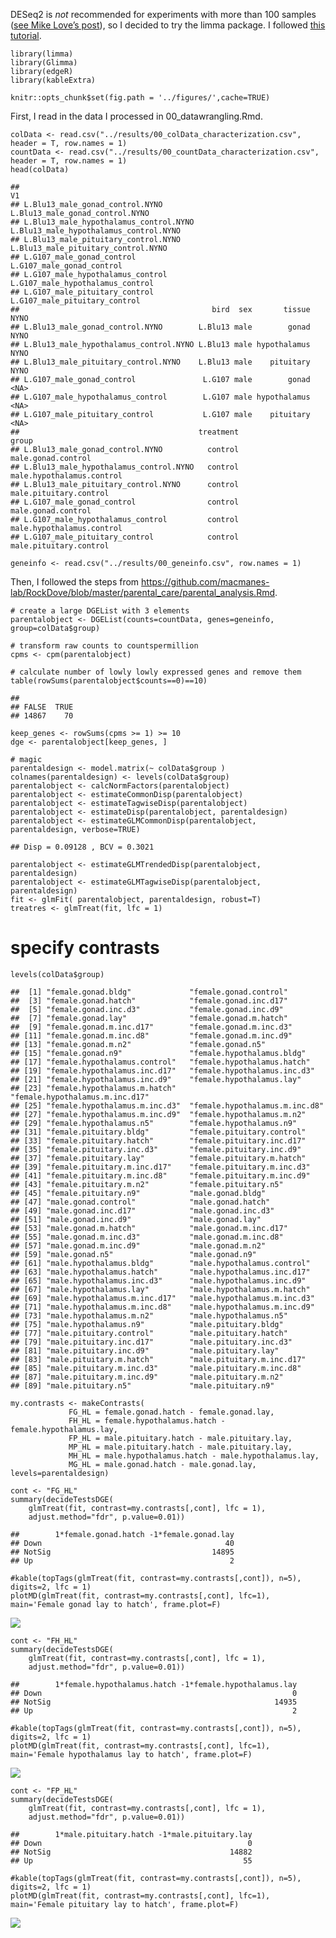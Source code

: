 DESeq2 is *not* recommended for experiments with more than 100 samples
([see Mike Love’s
post](https://mikelove.wordpress.com/2016/09/28/deseq2-or-edger/)), so I
decided to try the limma package. I followed [this
tutorial](https://www.bioconductor.org/packages/devel/workflows/vignettes/RNAseq123/inst/doc/limmaWorkflow.html).

    library(limma)
    library(Glimma)
    library(edgeR)
    library(kableExtra)

    knitr::opts_chunk$set(fig.path = '../figures/',cache=TRUE)

First, I read in the data I processed in 00\_datawrangling.Rmd.

    colData <- read.csv("../results/00_colData_characterization.csv", header = T, row.names = 1)
    countData <- read.csv("../results/00_countData_characterization.csv", header = T, row.names = 1)
    head(colData)

    ##                                                                            V1
    ## L.Blu13_male_gonad_control.NYNO               L.Blu13_male_gonad_control.NYNO
    ## L.Blu13_male_hypothalamus_control.NYNO L.Blu13_male_hypothalamus_control.NYNO
    ## L.Blu13_male_pituitary_control.NYNO       L.Blu13_male_pituitary_control.NYNO
    ## L.G107_male_gonad_control                           L.G107_male_gonad_control
    ## L.G107_male_hypothalamus_control             L.G107_male_hypothalamus_control
    ## L.G107_male_pituitary_control                   L.G107_male_pituitary_control
    ##                                           bird  sex       tissue NYNO
    ## L.Blu13_male_gonad_control.NYNO        L.Blu13 male        gonad NYNO
    ## L.Blu13_male_hypothalamus_control.NYNO L.Blu13 male hypothalamus NYNO
    ## L.Blu13_male_pituitary_control.NYNO    L.Blu13 male    pituitary NYNO
    ## L.G107_male_gonad_control               L.G107 male        gonad <NA>
    ## L.G107_male_hypothalamus_control        L.G107 male hypothalamus <NA>
    ## L.G107_male_pituitary_control           L.G107 male    pituitary <NA>
    ##                                        treatment                     group
    ## L.Blu13_male_gonad_control.NYNO          control        male.gonad.control
    ## L.Blu13_male_hypothalamus_control.NYNO   control male.hypothalamus.control
    ## L.Blu13_male_pituitary_control.NYNO      control    male.pituitary.control
    ## L.G107_male_gonad_control                control        male.gonad.control
    ## L.G107_male_hypothalamus_control         control male.hypothalamus.control
    ## L.G107_male_pituitary_control            control    male.pituitary.control

    geneinfo <- read.csv("../results/00_geneinfo.csv", row.names = 1)

Then, I followed the steps from
<a href="https://github.com/macmanes-lab/RockDove/blob/master/parental_care/parental_analysis.Rmd" class="uri">https://github.com/macmanes-lab/RockDove/blob/master/parental_care/parental_analysis.Rmd</a>.

    # create a large DGEList with 3 elements
    parentalobject <- DGEList(counts=countData, genes=geneinfo, group=colData$group)

    # transform raw counts to countspermillion
    cpms <- cpm(parentalobject)

    # calculate number of lowly lowly expressed genes and remove them
    table(rowSums(parentalobject$counts==0)==10)

    ## 
    ## FALSE  TRUE 
    ## 14867    70

    keep_genes <- rowSums(cpms >= 1) >= 10
    dge <- parentalobject[keep_genes, ]

    # magic
    parentaldesign <- model.matrix(~ colData$group )
    colnames(parentaldesign) <- levels(colData$group)
    parentalobject <- calcNormFactors(parentalobject)
    parentalobject <- estimateCommonDisp(parentalobject)
    parentalobject <- estimateTagwiseDisp(parentalobject)
    parentalobject <- estimateDisp(parentalobject, parentaldesign)
    parentalobject <- estimateGLMCommonDisp(parentalobject, parentaldesign, verbose=TRUE)

    ## Disp = 0.09128 , BCV = 0.3021

    parentalobject <- estimateGLMTrendedDisp(parentalobject, parentaldesign)
    parentalobject <- estimateGLMTagwiseDisp(parentalobject, parentaldesign)
    fit <- glmFit( parentalobject, parentaldesign, robust=T)
    treatres <- glmTreat(fit, lfc = 1)

specify contrasts
=================

    levels(colData$group)

    ##  [1] "female.gonad.bldg"             "female.gonad.control"         
    ##  [3] "female.gonad.hatch"            "female.gonad.inc.d17"         
    ##  [5] "female.gonad.inc.d3"           "female.gonad.inc.d9"          
    ##  [7] "female.gonad.lay"              "female.gonad.m.hatch"         
    ##  [9] "female.gonad.m.inc.d17"        "female.gonad.m.inc.d3"        
    ## [11] "female.gonad.m.inc.d8"         "female.gonad.m.inc.d9"        
    ## [13] "female.gonad.m.n2"             "female.gonad.n5"              
    ## [15] "female.gonad.n9"               "female.hypothalamus.bldg"     
    ## [17] "female.hypothalamus.control"   "female.hypothalamus.hatch"    
    ## [19] "female.hypothalamus.inc.d17"   "female.hypothalamus.inc.d3"   
    ## [21] "female.hypothalamus.inc.d9"    "female.hypothalamus.lay"      
    ## [23] "female.hypothalamus.m.hatch"   "female.hypothalamus.m.inc.d17"
    ## [25] "female.hypothalamus.m.inc.d3"  "female.hypothalamus.m.inc.d8" 
    ## [27] "female.hypothalamus.m.inc.d9"  "female.hypothalamus.m.n2"     
    ## [29] "female.hypothalamus.n5"        "female.hypothalamus.n9"       
    ## [31] "female.pituitary.bldg"         "female.pituitary.control"     
    ## [33] "female.pituitary.hatch"        "female.pituitary.inc.d17"     
    ## [35] "female.pituitary.inc.d3"       "female.pituitary.inc.d9"      
    ## [37] "female.pituitary.lay"          "female.pituitary.m.hatch"     
    ## [39] "female.pituitary.m.inc.d17"    "female.pituitary.m.inc.d3"    
    ## [41] "female.pituitary.m.inc.d8"     "female.pituitary.m.inc.d9"    
    ## [43] "female.pituitary.m.n2"         "female.pituitary.n5"          
    ## [45] "female.pituitary.n9"           "male.gonad.bldg"              
    ## [47] "male.gonad.control"            "male.gonad.hatch"             
    ## [49] "male.gonad.inc.d17"            "male.gonad.inc.d3"            
    ## [51] "male.gonad.inc.d9"             "male.gonad.lay"               
    ## [53] "male.gonad.m.hatch"            "male.gonad.m.inc.d17"         
    ## [55] "male.gonad.m.inc.d3"           "male.gonad.m.inc.d8"          
    ## [57] "male.gonad.m.inc.d9"           "male.gonad.m.n2"              
    ## [59] "male.gonad.n5"                 "male.gonad.n9"                
    ## [61] "male.hypothalamus.bldg"        "male.hypothalamus.control"    
    ## [63] "male.hypothalamus.hatch"       "male.hypothalamus.inc.d17"    
    ## [65] "male.hypothalamus.inc.d3"      "male.hypothalamus.inc.d9"     
    ## [67] "male.hypothalamus.lay"         "male.hypothalamus.m.hatch"    
    ## [69] "male.hypothalamus.m.inc.d17"   "male.hypothalamus.m.inc.d3"   
    ## [71] "male.hypothalamus.m.inc.d8"    "male.hypothalamus.m.inc.d9"   
    ## [73] "male.hypothalamus.m.n2"        "male.hypothalamus.n5"         
    ## [75] "male.hypothalamus.n9"          "male.pituitary.bldg"          
    ## [77] "male.pituitary.control"        "male.pituitary.hatch"         
    ## [79] "male.pituitary.inc.d17"        "male.pituitary.inc.d3"        
    ## [81] "male.pituitary.inc.d9"         "male.pituitary.lay"           
    ## [83] "male.pituitary.m.hatch"        "male.pituitary.m.inc.d17"     
    ## [85] "male.pituitary.m.inc.d3"       "male.pituitary.m.inc.d8"      
    ## [87] "male.pituitary.m.inc.d9"       "male.pituitary.m.n2"          
    ## [89] "male.pituitary.n5"             "male.pituitary.n9"

    my.contrasts <- makeContrasts(
                 FG_HL = female.gonad.hatch - female.gonad.lay,
                 FH_HL = female.hypothalamus.hatch - female.hypothalamus.lay,
                 FP_HL = male.pituitary.hatch - male.pituitary.lay,
                 MP_HL = male.pituitary.hatch - male.pituitary.lay,
                 MH_HL = male.hypothalamus.hatch - male.hypothalamus.lay,
                 MG_HL = male.gonad.hatch - male.gonad.lay,          
    levels=parentaldesign)

    cont <- "FG_HL"
    summary(decideTestsDGE(
        glmTreat(fit, contrast=my.contrasts[,cont], lfc = 1), 
        adjust.method="fdr", p.value=0.01))

    ##        1*female.gonad.hatch -1*female.gonad.lay
    ## Down                                         40
    ## NotSig                                    14895
    ## Up                                            2

    #kable(topTags(glmTreat(fit, contrast=my.contrasts[,cont]), n=5), digits=2, lfc = 1)
    plotMD(glmTreat(fit, contrast=my.contrasts[,cont], lfc=1), main='Female gonad lay to hatch', frame.plot=F)

![](../figures/01-contrasts-1.png)

    cont <- "FH_HL"
    summary(decideTestsDGE(
        glmTreat(fit, contrast=my.contrasts[,cont], lfc = 1), 
        adjust.method="fdr", p.value=0.01))

    ##        1*female.hypothalamus.hatch -1*female.hypothalamus.lay
    ## Down                                                        0
    ## NotSig                                                  14935
    ## Up                                                          2

    #kable(topTags(glmTreat(fit, contrast=my.contrasts[,cont]), n=5), digits=2, lfc = 1)
    plotMD(glmTreat(fit, contrast=my.contrasts[,cont], lfc=1), main='Female hypothalamus lay to hatch', frame.plot=F)

![](../figures/01-contrasts-2.png)

    cont <- "FP_HL"
    summary(decideTestsDGE(
        glmTreat(fit, contrast=my.contrasts[,cont], lfc = 1), 
        adjust.method="fdr", p.value=0.01))

    ##        1*male.pituitary.hatch -1*male.pituitary.lay
    ## Down                                              0
    ## NotSig                                        14882
    ## Up                                               55

    #kable(topTags(glmTreat(fit, contrast=my.contrasts[,cont]), n=5), digits=2, lfc = 1)
    plotMD(glmTreat(fit, contrast=my.contrasts[,cont], lfc=1), main='Female pituitary lay to hatch', frame.plot=F)

![](../figures/01-contrasts-3.png)
